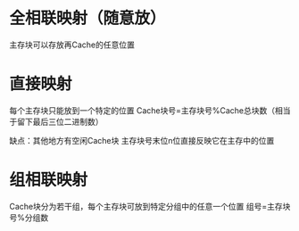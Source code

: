 # 全相联映射（随意放）

主存块可以存放再Cache的任意位置
 
# 直接映射

每个主存块只能放到一个特定的位置
Cache块号=主存块号%Cache总块数（相当于留下最后三位二进制数）

缺点：其他地方有空闲Cache块
主存块号末位n位直接反映它在主存中的位置

# 组相联映射

Cache块分为若干组，每个主存块可放到特定分组中的任意一个位置
组号=主存块号%分组数